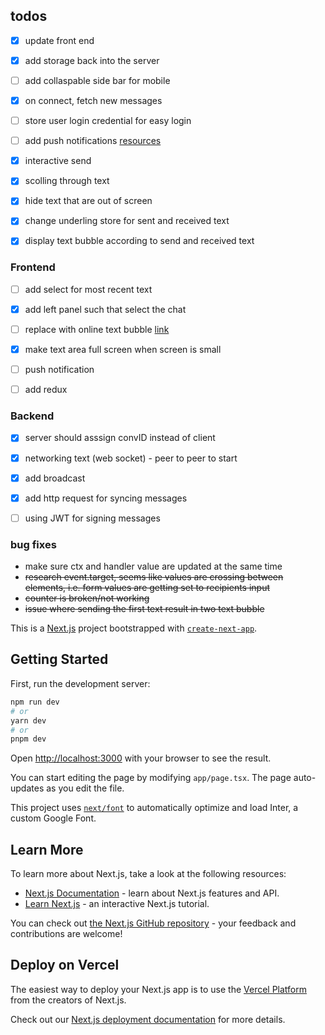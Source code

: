 ## todos
- [x] update front end
- [x] add storage back into the server
- [ ] add collaspable side bar for mobile
- [x] on connect, fetch new messages
- [ ] store user login credential for easy login 
- [ ] add push notifications [resources](https://developer.mozilla.org/en-US/docs/Web/API/Push_API)

- [x] interactive send
- [x] scolling through text
- [x] hide text that are out of screen

- [x] change underling store for sent and received text
- [x] display text bubble according to send and received text



### Frontend
- [ ] add select for most recent text
- [x] add left panel such that select the chat
- [ ] replace with online text bubble [link](https://daisyui.com/components/chat/)
- [x] make text area full screen when screen is small
- [ ] push notification
- [ ] add redux


### Backend
- [x] server should asssign convID instead of client
- [x] networking text (web socket) - peer to peer to start
- [x] add broadcast
- [x] add http request for syncing messages
- [ ] using JWT for signing messages


### bug fixes
- make sure ctx and handler value are updated at the same time
- ~~research event.target, seems like values are crossing between elements, i.e. form values are getting set to recipients input~~
- ~~counter is broken/not working~~
- ~~issue where sending the first text result in two text bubble~~

This is a [Next.js](https://nextjs.org/) project bootstrapped with [`create-next-app`](https://github.com/vercel/next.js/tree/canary/packages/create-next-app).

## Getting Started

First, run the development server:

```bash
npm run dev
# or
yarn dev
# or
pnpm dev
```

Open [http://localhost:3000](http://localhost:3000) with your browser to see the result.

You can start editing the page by modifying `app/page.tsx`. The page auto-updates as you edit the file.

This project uses [`next/font`](https://nextjs.org/docs/basic-features/font-optimization) to automatically optimize and load Inter, a custom Google Font.

## Learn More

To learn more about Next.js, take a look at the following resources:

- [Next.js Documentation](https://nextjs.org/docs) - learn about Next.js features and API.
- [Learn Next.js](https://nextjs.org/learn) - an interactive Next.js tutorial.

You can check out [the Next.js GitHub repository](https://github.com/vercel/next.js/) - your feedback and contributions are welcome!

## Deploy on Vercel

The easiest way to deploy your Next.js app is to use the [Vercel Platform](https://vercel.com/new?utm_medium=default-template&filter=next.js&utm_source=create-next-app&utm_campaign=create-next-app-readme) from the creators of Next.js.

Check out our [Next.js deployment documentation](https://nextjs.org/docs/deployment) for more details.



